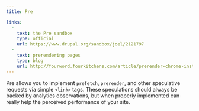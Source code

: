 ```yaml
---
title: Pre

links:
  -
    text: the Pre sandbox
    type: official
    url: https://www.drupal.org/sandbox/joel/2121797
  -
    text: prerendering pages
    type: blog
    url: http://fourword.fourkitchens.com/article/prerender-chrome-instant-page-loads
---
```


Pre allows you to implement `prefetch`, `prerender`, and other speculative requests via simple `<link>` tags. These speculations should always be backed by analytics observations, but when properly implemented can really help the perceived performance of your site.
